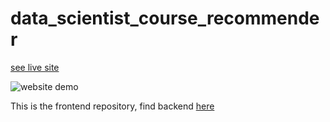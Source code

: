 # data_scientist_course_recommender

[see live site](https://zhengxingliu.github.io/ds_course_recommender/)

![website demo](https://github.com/zhengxingliu/ds_course_recommender/blob/singlePage/recommender_demo.gif)

This is the frontend repository, find backend [here](https://github.com/zhengxingliu/data-scientist-course-recommender)
